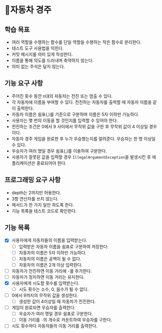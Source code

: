 # 🚗자동차 경주

## 학습 목표
- 여러 역할을 수행하는 함수를 단일 역할을 수행하는 작은 함수로 분리한다.
- 테스트 도구 사용법을 익힌다.
- 커밋 메시지를 의미 있게 작성한다.
- 이름을 통해 의도를 드러내며 축약하지 않는다.
- 의미 없는 주석은 달지 않는다.

## 기능 요구 사항
- 주어진 횟수 동안 n대의 자동차는 전진 또는 멈출 수 있다.
- 각 자동차에 이름을 부여할 수 있다. 전진하는 자동차를 출력할 때 자동차 이름을 같이 출력한다.
- 자동차 이름은 쉼표(,)를 기준으로 구분하며 이름은 5자 이하만 가능하다.
- 사용자는 몇 번의 이동을 할 것인지를 입력할 수 있어야 한다.
- 전진하는 조건은 0에서 9 사이에서 무작위 값을 구한 후 무작위 값이 4 이상일 경우이다.
- 자동차 경주 게임을 완료한 후 누가 우승했는지를 알려준다. 우승자는 한 명 이상일 수 있다.
- 우승자가 여러 명일 경우 쉼표(,)를 이용하여 구분한다.
- 사용자가 잘못된 값을 입력할 경우 `IllegalArgumentException`을 발생시킨 후 애플리케이션은 종료되어야 한다.

## 프로그래밍 요구 사항
- depth는 2까지만 허용한다.
- 3항 연산자를 쓰지 않는다.
- 메서드가 한 가지 일만 하도록 한다.
- 기능 목록을 테스트 코드로 확인한다.

## 기능 목록
- [x] 사용자에게 자동차들의 이름을 입력받는다.
  - [ ] 입력받은 자동차 이름을 쉼표로 구분하여 저장한다.
  - [ ] 자동차의 이름은 5자 이하만 가능하다.
  - [ ] 자동차의 이름은 공백이 될 수 없다.
  - [ ] 자동차의 이름은 2개 이상 입력한다.
- [ ] 자동차가 전진하면 이동 거리에 `-`를 추가한다.
- [ ] 자동차가 정지하면 이동 거리는 유지한다.
- [x] 사용자에게 시도할 횟수를 입력받는다.
  - [ ] 시도 횟수는 소수, 0, 음수가 될 수 없다.
- [ ] 0에서 9까지의 무작위 값을 생성한다.
    - [ ] 생성한 값이 4이상일 때 자동차가 전진한다.
- [ ] 게임이 완료되면 우승자를 출력한다.
  - [ ] 우승자가 여러 명일 경우 쉼표로 구분한다.
  - [ ] 이동 거리를 `-`의 개수로 카운트하여 우승자를 구한다.
- [ ] 시도 횟수마다 자동차들의 이동 거리를 출력한다.
